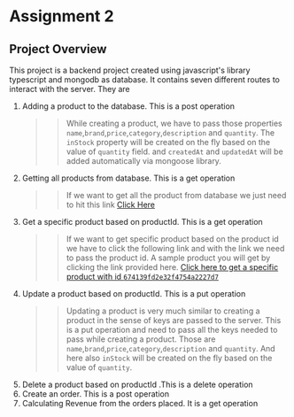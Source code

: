 # Assignment 2

## Project Overview

This project is a backend project created using javascript's library typescript and mongodb as database. It contains seven different routes to interact with the server. They are

1. Adding a product to the database. This is a post operation
   > > While creating a product, we have to pass those properties `name`,`brand`,`price`,`category`,`description` and `quantity`. The `inStock` property will be created on the fly based on the value of `quantity` field. and `createdAt` and `updatedAt` will be added automatically via mongoose library.
2. Getting all products from database. This is a get operation
   > > If we want to get all the product from database we just need to hit this link [Click Here](https://assignment2-chi-nine.vercel.app/api/products "Get all products")
3. Get a specific product based on productId. This is a get operation
   > > If we want to get specific product based on the product id we have to click the following link and with the link we need to pass the product id. A sample product you will get by clicking the link provided here. [Click here to get a specific product with id `674139fd2e32f4754a2227d7` ](https://assignment2-chi-nine.vercel.app/api/products/674139fd2e32f4754a2227d7)
4. Update a product based on productId. This is a put operation
   > > Updating a product is very much similar to creating a product in the sense of keys are passed to the server. This is a put operation and need to pass all the keys needed to pass while creating a product. Those are `name`,`brand`,`price`,`category`,`description` and `quantity`. And here also `inStock` will be created on the fly based on the value of `quantity`.
5. Delete a product based on productId .This is a delete operation
6. Create an order. This is a post operation
7. Calculating Revenue from the orders placed. It is a get operation

